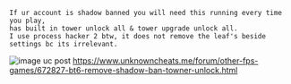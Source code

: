 ```
If ur account is shadow banned you will need this running every time you play,
has built in tower unlock all & tower upgrade unlock all. 
I use process hacker 2 btw, it does not remove the leaf's beside settings bc its irrelevant.
```
![image](https://imgur.com/a/RHYjOIN)
uc post https://www.unknowncheats.me/forum/other-fps-games/672827-bt6-remove-shadow-ban-towner-unlock.html
